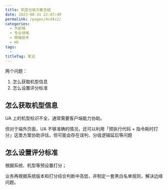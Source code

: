 ```yaml
---
title: 机型分级方案总结
date: 2023-08-31 22:47:49
permalink: /pages/4cd4c2/
categories: 
  - 大前端
  - 专业领域
  - 跨端技术
  - H5
tags: 
  - 
titleTag: 笔记
---
```


两个问题：
1. 怎么获取机型信息
2. 怎么设置评分标准

## 怎么获取机型信息

UA 上的机型标识不全，通常需要客户端能力协助。

但对于端外页面，UA 不够准确的情况，还可以利用「预执行代码 + 指令耗时打分」这类方案协助评估，但可能会存在误判、分级逻辑延后等问题

## 怎么设置评分标准

根据系统、机型等预设置打分；

业务再根据系统版本和打分综合判断中高低，并制定一套黑白名单规则，解决边缘问题。